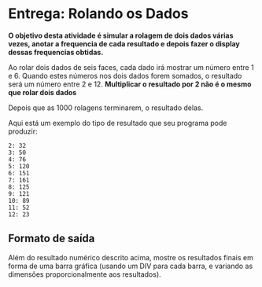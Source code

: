 # Entrega: Rolando os Dados

**O objetivo desta atividade é simular a rolagem de dois dados várias vezes, anotar a frequencia de cada resultado e depois fazer o display dessas frequencias obtidas.**

Ao rolar dois dados de seis faces, cada dado irá mostrar um número entre 1 e 6. Quando estes números nos dois dados forem somados, o resultado será um número entre 2 e 12. **Multiplicar o resultado por 2 não é o mesmo que rolar dois dados**

Depois que as 1000 rolagens terminarem, o resultado delas.

Aqui está um exemplo do tipo de resultado que seu programa pode produzir:

```
2: 32  
3: 50  
4: 76  
5: 120  
6: 151  
7: 161  
8: 125  
9: 121  
10: 89  
11: 52  
12: 23
```

## Formato de saída
Além do resultado numérico descrito acima, mostre os resultados finais em forma de uma barra gráfica (usando um DIV para cada barra, e variando as dimensões proporcionalmente aos resultados).
